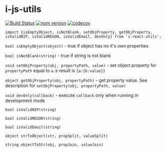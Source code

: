 # i-js-utils


[![Build Status](https://travis-ci.org/m-szalik/i-js-utils.svg?branch=master)](https://travis-ci.org/m-szalik/i-js-utils)
[![npm version](https://badge.fury.io/js/i-js-utils.svg)](https://badge.fury.io/js/i-js-utils)
[![codecov](https://codecov.io/gh/m-szalik/i-js-utils/branch/master/graph/badge.svg)](https://codecov.io/gh/m-szalik/i-js-utils)


`import {isEmptyObject, isNotBlank, setObjProperty, getObjProperty, isValidNIP, isValidREGON, isValidEmail, devOnly} from 'i-react-utils';`

`bool isEmptyObject(object)` - true if object has no it's own properties

`bool isNotBlank(string)` - true if string is not blank

`void setObjProperty(obj, propertyPath, value)` - set object property for `propertyPath` equal to `a.b` result is `{a:{b:value}}`

`object getObjProperty(obj, propertyPath)` - get property value. See description for `setObjProperty(obj, propertyPath, value)`

`void devOnly(callback)` - execute `callback` only when running in development mode

`bool isValidNIP(string)`

`bool isValidREGON(string)`

`bool isValidEmail(string)`

`object strToObject(str, propSplit, valueSplit)`

`string objectToStr(obj, propJoin, valueJoin)`
